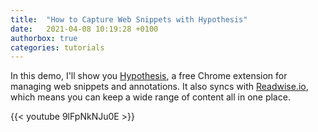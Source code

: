 ```yaml
---
title:  "How to Capture Web Snippets with Hypothesis"
date:   2021-04-08 10:19:28 +0100
authorbox: true
categories: tutorials
---
```


In this demo, I'll show you [Hypothesis](https://hypothes.is), a free Chrome extension for managing web snippets and annotations. It also syncs with [Readwise.io](https://readwise.io), which means you can keep a wide range of content all in one place.

{{< youtube 9lFpNkNJu0E >}} 